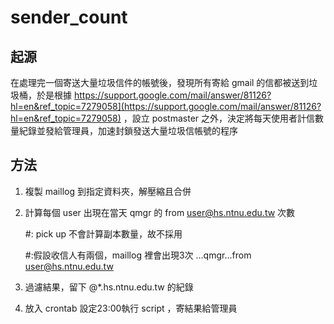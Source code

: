 # sender_count

## 起源

在處理完一個寄送大量垃圾信件的帳號後，發現所有寄給 gmail 的信都被送到垃圾桶，於是根據 https://support.google.com/mail/answer/81126?hl=en&ref_topic=7279058](https://support.google.com/mail/answer/81126?hl=en&ref_topic=7279058) ，設立 postmaster 之外，決定將每天使用者計信數量紀錄並發給管理員，加速封鎖發送大量垃圾信帳號的程序

## 方法

1. 複製 maillog 到指定資料夾，解壓縮且合併

2. 計算每個 user 出現在當天 qmgr 的 from <user@hs.ntnu.edu.tw> 次數

      #: pick up 不會計算副本數量，故不採用

      #:假設收信人有兩個，maillog 裡會出現3次 ...qmgr...from <user@hs.ntnu.edu.tw>

3. 過濾結果，留下 @*.hs.ntnu.edu.tw 的紀錄

4. 放入 crontab 設定23:00執行 script ，寄結果給管理員
